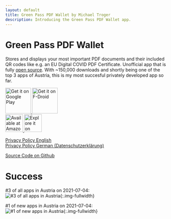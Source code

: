 ```yaml
---
layout: default
title: Green Pass PDF Wallet by Michael Troger
description: Introducing the Green Pass PDF Wallet app.
---
```

# Green Pass PDF Wallet
Stores and displays your most important PDF documents and their included QR codes like e.g. an EU Digital COVID PDF Certificate.
Unofficial app that is fully [open source](https://github.com/michaeltroger/greenpass-android).
With ~150,000 downloads and shortly being one of the top 3 apps of Austria, this is my most succesful privately developed app so far.

<a href='https://play.google.com/store/apps/details?id=com.michaeltroger.gruenerpass&pcampaignid=pcampaignidMKT-Other-global-all-co-prtnr-py-PartBadge-Mar2515-1'>
<img alt='Get it on Google Play' height='80px' src='/images/googleplay.png'/>
</a>
<a href="https://f-droid.org/packages/com.michaeltroger.gruenerpass">
<img src="/images/fdroid.png" alt="Get it on F-Droid" height="80px">
</a>
<br>
<a href="https://www.amazon.com/gp/mas/dl/android?p=com.michaeltroger.gruenerpass">
<img src="/images/amazonappstore.png" class="img-padding" alt="Available at Amazon Appstore" height=55>
</a>
<a href="https://appgallery.huawei.com/app/C108212859">
<img src="/images/huaweiappgallery.png" class="img-padding" alt="Explore it on Huawei AppGallery" height=55>
</a>

[Privacy Policy English](/greenpass/privacy)  
[Privacy Policy German (Datenschutzerklärung)](/greenpass/privacy/de)

[Source Code on Github](https://github.com/michaeltroger/greenpass-android)

# Success

#3 of all apps in Austria on 2021-07-04:  
![#3 of all apps in Austria](/images/top_apps.webp){:.img-fullwidth}

#1 of new apps in Austria on 2021-07-04:  
![#1 of new apps in Austria](/images/top_apps_new.webp){:.img-fullwidth}
